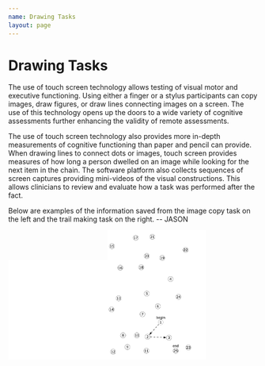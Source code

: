 ```yaml
---
name: Drawing Tasks
layout: page
---
```

# Drawing Tasks
The use of touch screen technology allows testing of visual motor and executive functioning. Using either a finger or a stylus participants can copy images, draw figures, or draw lines connecting images on a screen. The use of this technology opens up the doors to a wide variety of cognitive assessments further enhancing the validity of remote assessments.

The use of touch screen technology also provides more in-depth measurements of cognitive functioning than paper and pencil can provide. When drawing lines to connect dots or images, touch screen provides measures of how long a person dwelled on an image while looking for the next item in the chain. The software platform also collects sequences of screen captures providing mini-videos of the visual constructions. This allows clinicians to review and evaluate how a task was performed after the fact.

Below are examples of the information saved from the image copy task on the left and the trail making task on the right.  -- JASON

<img src="/3C/assets/ImageCopy.gif" alt="ImageCopy.gif" width="200"/><img src="/3C/assets/Trails.gif" alt="Trails.gif" width="200"/>